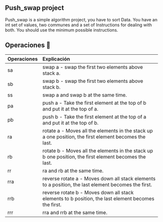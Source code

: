 ## Push_swap project 


Push_swap is a simple algorithm project, you have to sort
Data. You have an int set of values, two communes and a set of
Instructions for dealing with both. You should use the minimum possible instructions.

## Operaciones 🔁

| Operaciones | Explicación |
| :--- | :--- |
| sa | swap a - swap the first two elements above stack a. |
| sb | swap b - swap the first two elements above stack b. |
| ss | swap a and swap b at the same time. |
| pa | push a -  Take the first element at the top of b and put it at the top of a. |
| pb | push b -  Take the first element at the top of a and put it at the top of b. |
| ra | rotate a - Moves all the elements in the stack up a one position, the first element becomes the last. |
| rb | rotate b - Moves all the elements in the stack up b one position, the first element becomes the last. |
| rr | ra and rb at the same time. |
| rra | reverse rotate a - Moves down all stack elements to a position, the last element becomes the first. |
| rrb | reverse rotate b - Moves down all stack elements to b position, the last element becomes the first. |
| rrr | rra and rrb at the same time. |
